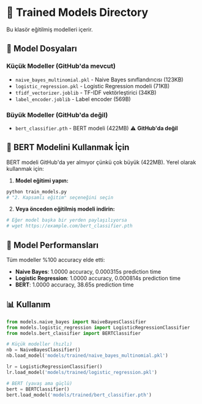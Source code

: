 # 🚀 Trained Models Directory

Bu klasör eğitilmiş modelleri içerir.

## 📁 Model Dosyaları

### Küçük Modeller (GitHub'da mevcut)
- `naive_bayes_multinomial.pkl` - Naive Bayes sınıflandırıcısı (123KB)
- `logistic_regression.pkl` - Logistic Regression modeli (71KB)  
- `tfidf_vectorizer.joblib` - TF-IDF vektörleştirici (34KB)
- `label_encoder.joblib` - Label encoder (569B)

### Büyük Modeller (GitHub'da değil)
- `bert_classifier.pth` - BERT modeli (422MB) ⚠️ **GitHub'da değil**

## 🤖 BERT Modelini Kullanmak İçin

BERT modeli GitHub'da yer almıyor çünkü çok büyük (422MB). Yerel olarak kullanmak için:

1. **Model eğitimi yapın:**
```bash
python train_models.py
# "2. Kapsamlı eğitim" seçeneğini seçin
```

2. **Veya önceden eğitilmiş modeli indirin:**
```bash
# Eğer model başka bir yerden paylaşılıyorsa
# wget https://example.com/bert_classifier.pth
```

## 🎯 Model Performansları

Tüm modeller %100 accuracy elde etti:
- **Naive Bayes**: 1.0000 accuracy, 0.000315s prediction time
- **Logistic Regression**: 1.0000 accuracy, 0.000814s prediction time  
- **BERT**: 1.0000 accuracy, 38.65s prediction time

## 📊 Kullanım

```python
from models.naive_bayes import NaiveBayesClassifier
from models.logistic_regression import LogisticRegressionClassifier
from models.bert_classifier import BERTClassifier

# Küçük modeller (hızlı)
nb = NaiveBayesClassifier()
nb.load_model('models/trained/naive_bayes_multinomial.pkl')

lr = LogisticRegressionClassifier()  
lr.load_model('models/trained/logistic_regression.pkl')

# BERT (yavaş ama güçlü)
bert = BERTClassifier()
bert.load_model('models/trained/bert_classifier.pth')
```

